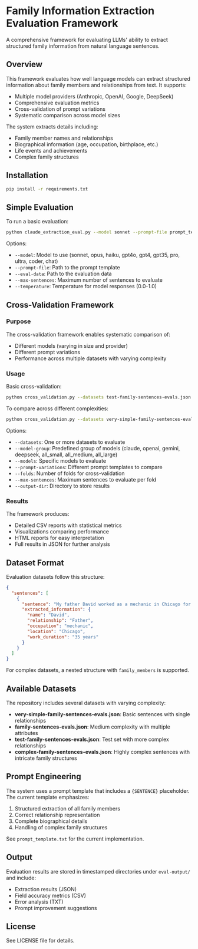 # Family Information Extraction Evaluation Framework

A comprehensive framework for evaluating LLMs' ability to extract structured family information from natural language sentences.

## Overview

This framework evaluates how well language models can extract structured information about family members and relationships from text. It supports:

- Multiple model providers (Anthropic, OpenAI, Google, DeepSeek)
- Comprehensive evaluation metrics
- Cross-validation of prompt variations
- Systematic comparison across model sizes

The system extracts details including:
- Family member names and relationships
- Biographical information (age, occupation, birthplace, etc.)
- Life events and achievements
- Complex family structures

## Installation

```bash
pip install -r requirements.txt
```

## Simple Evaluation

To run a basic evaluation:

```bash
python claude_extraction_eval.py --model sonnet --prompt-file prompt_template.txt --eval-data test-family-sentences-evals.json
```

Options:
- `--model`: Model to use (sonnet, opus, haiku, gpt4o, gpt4, gpt35, pro, ultra, coder, chat)
- `--prompt-file`: Path to the prompt template
- `--eval-data`: Path to the evaluation data
- `--max-sentences`: Maximum number of sentences to evaluate
- `--temperature`: Temperature for model responses (0.0-1.0)

## Cross-Validation Framework

### Purpose
The cross-validation framework enables systematic comparison of:
- Different models (varying in size and provider)
- Different prompt variations
- Performance across multiple datasets with varying complexity

### Usage

Basic cross-validation:

```bash
python cross_validation.py --datasets test-family-sentences-evals.json --model-group claude --prompt-variations prompt_template.txt prompt_variation1.txt --folds 5
```

To compare across different complexities:

```bash
python cross_validation.py --datasets very-simple-family-sentences-evals.json family-sentences-evals.json complex-family-sentences-evals.json --models sonnet gpt4o --prompt-variations prompt_template.txt --max-sentences 10
```

Options:
- `--datasets`: One or more datasets to evaluate
- `--model-group`: Predefined group of models (claude, openai, gemini, deepseek, all_small, all_medium, all_large)
- `--models`: Specific models to evaluate
- `--prompt-variations`: Different prompt templates to compare
- `--folds`: Number of folds for cross-validation
- `--max-sentences`: Maximum sentences to evaluate per fold
- `--output-dir`: Directory to store results

### Results

The framework produces:
- Detailed CSV reports with statistical metrics
- Visualizations comparing performance
- HTML reports for easy interpretation
- Full results in JSON for further analysis

## Dataset Format

Evaluation datasets follow this structure:

```json
{
  "sentences": [
    {
      "sentence": "My father David worked as a mechanic in Chicago for 35 years.",
      "extracted_information": {
        "name": "David",
        "relationship": "Father",
        "occupation": "mechanic",
        "location": "Chicago",
        "work_duration": "35 years"
      }
    }
  ]
}
```

For complex datasets, a nested structure with `family_members` is supported.

## Available Datasets

The repository includes several datasets with varying complexity:

- **very-simple-family-sentences-evals.json**: Basic sentences with single relationships
- **family-sentences-evals.json**: Medium complexity with multiple attributes
- **test-family-sentences-evals.json**: Test set with more complex relationships
- **complex-family-sentences-evals.json**: Highly complex sentences with intricate family structures

## Prompt Engineering

The system uses a prompt template that includes a `{SENTENCE}` placeholder. The current template emphasizes:

1. Structured extraction of all family members
2. Correct relationship representation
3. Complete biographical details
4. Handling of complex family structures

See `prompt_template.txt` for the current implementation.

## Output

Evaluation results are stored in timestamped directories under `eval-output/` and include:

- Extraction results (JSON)
- Field accuracy metrics (CSV)
- Error analysis (TXT)
- Prompt improvement suggestions

## License

See LICENSE file for details.